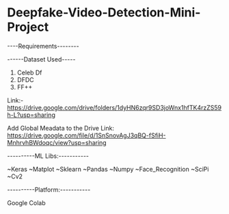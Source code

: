 # Deepfake-Video-Detection-Mini-Project

----Requirements--------




------Dataset Used-----

1) Celeb Df
2) DFDC
3) FF++


Link:-
https://drive.google.com/drive/folders/1dyHN6zqr9SD3joWnx1hfTK4rzZS59h-L?usp=sharing


Add Global Meadata to the Drive
Link:
https://drive.google.com/file/d/1SnSnovAgJ3qBQ-fSfiH-MnhrvhBWdoqc/view?usp=sharing


----------ML Libs:-----------


~Keras
~Matplot 
~Sklearn
~Pandas
~Numpy
~Face_Recognition
~SciPi
~Cv2


----------Platform:-----------

Google Colab






